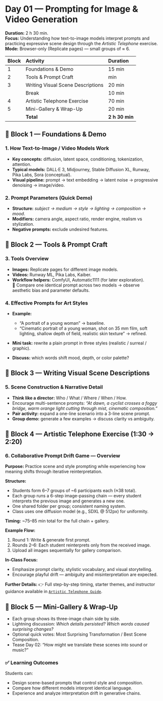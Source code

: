 # Day 01 — Prompting for Image & Video Generation

**Duration:** 2 h 30 min.  
**Focus:** Understanding how text-to-image models interpret prompts and practicing expressive scene design through the _Artistic Telephone_ exercise.  
**Mode:** Browser-only (Replicate pages) — small groups of ≈ 6.

| Block | Activity                          | Duration       |
| :---- | :-------------------------------- | :------------- |
| 1     | Foundations & Demo                | 15 min         |
| 2     | Tools & Prompt Craft              | min            |
| 3     | Writing Visual Scene Descriptions | 20 min         |
|       | Break                             | 10 min         |
| 4     | Artistic Telephone Exercise       | 70 min         |
| 5     | Mini-Gallery & Wrap-Up            | 20 min         |
|       | **Total**                         | **2 h 30 min** |

## 🧱️ Block 1 — Foundations & Demo

### 1. How Text-to-Image / Video Models Work

- **Key concepts:** diffusion, latent space, conditioning, tokenization, attention.
- **Typical models:** DALL·E 3, Midjourney, Stable Diffusion XL, Runway, Pika Labs, Sora (conceptual).
- **Visual pipeline:** prompt → text embedding → latent noise → progressive denoising → image/video.

### 2. Prompt Parameters (Quick Demo)

- **Structure:** _subject → medium → style → lighting → composition → mood_.
- **Modifiers:** camera angle, aspect ratio, render engine, realism vs stylization.
- **Negative prompts:** exclude undesired features.

## 🧱️ Block 2 — Tools & Prompt Craft

### 3. Tools Overview

- **Images:** Replicate pages for different image models.
- **Videos:** Runway ML, Pika Labs, Kaiber.
- **Workflow helpers:** ComfyUI, Automatic1111 (for later exploration).  
  🔘 Compare one identical prompt across two models → observe aesthetic bias and parameter defaults.

### 4. Effective Prompts for Art Styles

- **Example:**

  - “A portrait of a young woman” → baseline.
  - “Cinematic portrait of a young woman, shot on 35 mm film, soft lighting, shallow depth of field, realistic skin texture” → refined.

- **Mini task:** rewrite a plain prompt in three styles (realistic / surreal / graphic).
- **Discuss:** which words shift mood, depth, or color palette?

## 🧱️ Block 3 — Writing Visual Scene Descriptions

### 5. Scene Construction & Narrative Detail

- **Think like a director:** Who / What / Where / When / How.
- Encourage multi-sentence prompts: _“At dawn, a cyclist crosses a foggy bridge, warm orange light cutting through mist, cinematic composition.”_
- **Pair activity:** expand a one-line scenario into a 3-line scene prompt.
- **Group demo:** generate a few examples → discuss clarity vs ambiguity.

## 🧱️ Block 4 — Artistic Telephone Exercise (1:30 → 2:20)

### 6. Collaborative Prompt Drift Game — Overview

**Purpose:** Practice scene and style prompting while experiencing how meaning shifts through iterative reinterpretation.

**Structure:**

- Students form 6–7 groups of ~6 participants each (≈38 total).
- Each group runs a 6-step image-passing chain — every student interprets the previous image and generates a new one.
- One shared folder per group; consistent naming system.
- Class uses one diffusion model (e.g., SDXL @ 512px) for uniformity.

**Timing:** ~75–85 min total for the full chain + gallery.

**Example Flow:**

1. Round 1: Write & generate first prompt.
2. Rounds 2–6: Each student reinterprets only from the received image.
3. Upload all images sequentially for gallery comparison.

**In-Class Focus:**

- Emphasize prompt clarity, stylistic vocabulary, and visual storytelling.
- Encourage playful drift — ambiguity and misinterpretation are expected.

**Further Details:**
👉 Full step-by-step timing, starter themes, and instructor guidance available in [`Artistic Telephone Guide`](./notes/artistic_telephone.md).

## 🧱️ Block 5 — Mini-Gallery & Wrap-Up

- Each group shows its three-image chain side by side.
- Lightning discussion: _Which details persisted? Which words caused surprising changes?_
- Optional quick votes: Most Surprising Transformation / Best Scene Composition.
- Tease Day 02: “How might we translate these scenes into sound or music?”

### ✅ Learning Outcomes

Students can:

- Design scene-based prompts that control style and composition.
- Compare how different models interpret identical language.
- Experience and analyze interpretation drift in generative chains.
